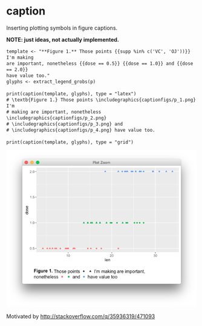 # caption
Inserting plotting symbols in figure captions.

**NOTE: just ideas, not actually implemented.**



```
template <- "**Figure 1.** Those points {{supp %in% c('VC', 'OJ'))}} I'm making 
are important, nonetheless {{dose == 0.5}} {{dose == 1.0}} and {{dose == 2.0}} 
have value too."
glyphs <- extract_legend_grobs(p)

print(caption(template, glyphs), type = "latex")
# \textb{Figure 1.} Those points \includegraphics{captionfigs/p_1.png} I'm
# making are important, nonetheless \includegraphics{captionfigs/p_2.png} 
# \includegraphics{captionfigs/p_3.png} and 
# \includegraphics{captionfigs/p_4.png} have value too.
 
print(caption(template, glyphs), type = "grid")

```

![screenshot](screenshot.png)


Motivated by http://stackoverflow.com/q/35936319/471093